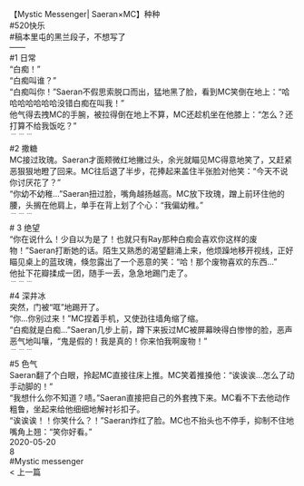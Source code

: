 <br/>
【Mystic Messenger| Saeran×MC】种种<br/>
#520快乐<br/>
#稿本里屯的黑兰段子，不想写了<br/>
——<br/>
#1 日常<br/>
“白痴！”<br/>
“白痴叫谁？”<br/>
“白痴叫你！”Saeran不假思索脱口而出，猛地黑了脸，看到MC笑倒在地上：“哈哈哈哈哈哈哈没错白痴在叫我！”<br/>
他气得去拽MC的手腕，被拉得倒在地上不算，MC还趁机坐在他膝上：“怎么？还打算不给我饭吃？”<br/>
﹉﹉﹉<br/>
#2 撒糖<br/>
MC接过玫瑰。Saeran才面颊微红地撇过头，余光就瞄见MC得意地笑了，又赶紧恶狠狠地瞪了回来。MC往后退了半步，花捧起来盖住半张脸对他笑：“今天不说你讨厌花了？”<br/>
“你幼不幼稚...”Saeran扭过脸，嘴角越扬越高。MC放下玫瑰，蹭上前环住他的腰，头搁在他肩上，单手在背上划了个心：“我偏幼稚。”<br/>
﹉﹉﹉<br/>
# 3 绝望<br/>
“你在说什么！少自以为是了！也就只有Ray那种白痴会喜欢你这样的废物！”Saeran打断她的话。陌生又熟悉的渴望翻涌上来，他烦躁地移开视线，正好瞄见桌上的蓝玫瑰，倏忽露出了一个恶意的笑：“哈！那个废物喜欢的东西...”<br/>
他扯下花瓣揉成一团，随手一丢，急急地踢门走了。<br/>
﹉﹉﹉<br/>
#4 深井冰<br/>
突然，门被“哐”地踢开了。<br/>
“你...你别过来！”MC捏着手机，又使劲往墙角缩了缩。<br/>
“白痴就是白痴...”Saeran几步上前，蹲下来扳过MC被屏幕映得白惨惨的脸，恶声恶气地叫嚷，“鬼是假的！我是真的！你来怕我啊废物！”<br/>
﹉﹉﹉<br/>
#5 色气<br/>
Saeran翻了个白眼，拎起MC直接往床上推。MC笑着推搡他：“诶诶诶...怎么了动手动脚的！”<br/>
“我想什么你不知道？啧。”Saeran直接把自己的外套拽下来。MC看不下去他动作粗鲁，坐起来给他细细地解衬衫扣子。<br/>
“诶诶诶！！你笑什么？！”Saeran炸红了脸。MC也不抬头也不停手，抑制不住地嘴角上翘：“笑你好看。”<br/>
2020-05-20<br/>
8<br/>
#Mystic messenger<br/>
< 上一篇<br/>

